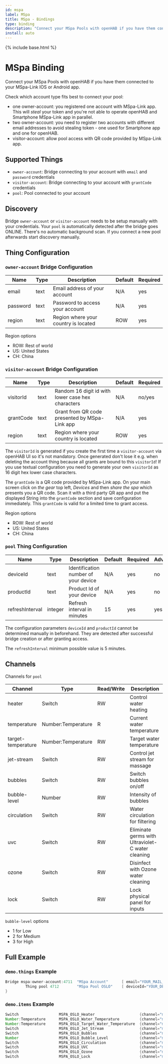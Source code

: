 ```yaml
---
id: mspa
label: MSpa
title: MSpa - Bindings
type: binding
description: "Connect your MSpa Pools with openHAB if you have them connected to your MSpa-Link IOS or Android app."
install: auto
---
```


<!-- Attention authors: Do not edit directly. Please add your changes to the appropriate source repository -->

{% include base.html %}

# MSpa Binding

Connect your MSpa Pools with openHAB if you have them connected to your MSpa-Link IOS or Android app.

Check which account type fits best to connect your pool:

- one owner-account: you registered one account with MSpa-Link app. This will _steal_ your token and you're not able to operate openHAB and Smartphone MSpa-Link app in parallel.
- two owner-account: you need to register two accounts with different email addresses to avoid stealing token - one used for Smartphone app and one for openHAB.
- visitor-account: allow pool access with QR code provided by MSpa-Link app.

## Supported Things

- `owner-account`: Bridge connecting to your account with `email` and `password` credentials
- `visitor-account`: Bridge connecting to your account with `grantCode` credentials
- `pool`: Pool connected to your account

## Discovery

Bridge `owner-account` or `visitor-account` needs to be setup manually with your credentials.
Your `pool` is automatically detected after the bridge goes ONLINE.
There's no automatic background scan.
If you connect a new pool afterwards start discovery manually.

## Thing Configuration

### `owner-account` Bridge Configuration

| Name            | Type    | Description                           | Default | Required |
|-----------------|---------|---------------------------------------|---------|----------|
| email           | text    | Email address of your account         | N/A     | yes      |
| password        | text    | Password to access your account       | N/A     | yes      |
| region          | text    | Region where your country is located  | ROW     | yes      |

Region options

- ROW: Rest of world
- US: United States
- CH: China

### `visitor-account` Bridge Configuration

| Name              | Type    | Description                                         | Default | Required |
|-------------------|---------|-----------------------------------------------------|---------|----------|
| visitorId         | text    | Random 16 digit id with lower case hex characters   | N/A     | no/yes   |
| grantCode         | text    | Grant from QR code presented by MSpa-Link app       | N/A     | yes      |
| region            | text    | Region where your country is located                | ROW     | yes      |

The `visitorId` is generated if you create the first time a `visitor-account` via openHAB UI so it's not mandatory.
Once generated don't lose it e.g. when deleting the account thing because all grants are bound to this `visitorId`!
If you use textual configuration you need to generate your own `visitorId` as 16 digit hex lower case characters.

The `grantCode` is a QR code provided by MSpa-Link app.
On your main screen click on _the gear_ top left, _Devices_ and then _share the spa_ which presents you a QR code.
Scan it with a third party QR app and put the displayed String into the `grantCode` section and save configuration immediately.
This `grantCode` is valid for a limited time to grant access.

Region options

- ROW: Rest of world
- US: United States
- CH: China

### `pool` Thing Configuration

| Name              | Type      | Description                           | Default   | Required | Advanced   |
|-------------------|-----------|---------------------------------------|-----------|----------|------------|
| deviceId          | text      | Identification number of your device  | N/A       | yes      | no         |
| productId         | text      | Product Id of your device             | N/A       | yes      | no         |
| refreshInterval   | integer   | Refresh interval in minutes           | 15        | yes      | yes        |

The configuration parameters `deviceId` and `productId` cannot be determined manually in beforehand.
They are detected after successful bridge creation or after granting access.

The `refreshInterval` minimum possible value is 5 minutes.

## Channels

Channels for `pool`

| Channel               | Type                  | Read/Write | Description                                          |
|-----------------------|-----------------------|------------|------------------------------------------------------|
| heater                | Switch                | RW         | Control water heating                                |
| temperature           | Number:Temperature    | R          | Current water temperature                            |
| target-temperature    | Number:Temperature    | RW         | Target water temperature                             |
| jet-stream            | Switch                | RW         | Control jet stream for massage                       |
| bubbles               | Switch                | RW         | Switch bubbles on/off                                |
| bubble-level          | Number                | RW         | Intensity of bubbles                                 |
| circulation           | Switch                | RW         | Water circulation for filtering                      |
| uvc                   | Switch                | RW         | Eliminate germs with Ultraviolet-C water cleaning    |
| ozone                 | Switch                | RW         | Disinfect with Ozone water cleaning                  |
| lock                  | Switch                | RW         | Lock physical panel for inputs                       |

`bubble-level` options

- 1 for Low
- 2 for Medium
- 3 for High

## Full Example

### `demo.things` Example

```java
Bridge mspa:owner-account:4711  "MSpa Account"      [ email="YOUR_MAIL_ADDRESS", password="YOUR_PASSWORD", region="ROW"] {
         Thing pool 4712        "MSpa Pool OSLO"    [ deviceId="YOUR_DEVICE_ID", productId="YOUR_PRODUCT_ID"]
}
```

### `demo.items` Example

```java
Switch                  MSPA_OSLO_Heater                    {channel="mspa:pool:4711:4712:heater" }
Number:Temperature      MSPA_OSLO_Water_Temperature         {channel="mspa:pool:4711:4712:temperature" }
Number:Temperature      MSPA_OSLO_Target_Water_Temperature  {channel="mspa:pool:4711:4712:target-temperature" }
Switch                  MSPA_OSLO_Jet_Stream                {channel="mspa:pool:4711:4712:jet-stream" }
Switch                  MSPA_OSLO_Bubbles                   {channel="mspa:pool:4711:4712:bubbles" }
Number                  MSPA_OSLO_Bubble_Level              {channel="mspa:pool:4711:4712:bubble-level" }
Switch                  MSPA_OSLO_Circulation               {channel="mspa:pool:4711:4712:circulation" }
Switch                  MSPA_OSLO_UVC                       {channel="mspa:pool:4711:4712:uvc" }
Switch                  MSPA_OSLO_Ozone                     {channel="mspa:pool:4711:4712:ozone" }
Switch                  MSPA_OSLO_Lock                      {channel="mspa:pool:4711:4712:lock" }

```
